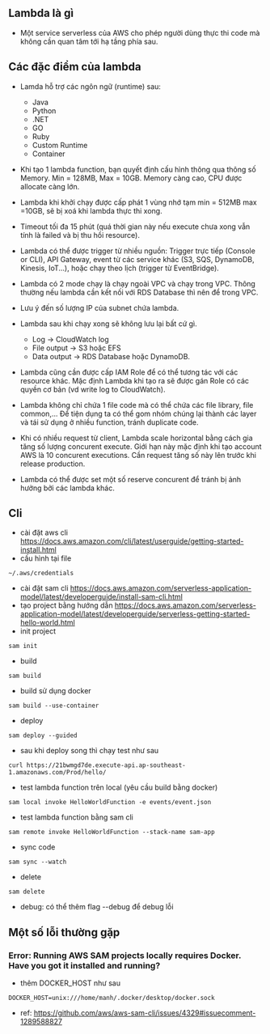 ## Lambda là gì

- Một service serverless của AWS cho phép người dùng thực thi code mà không cần quan tâm tới hạ tầng phía sau.

## Các đặc điểm của lambda

- Lamda hỗ trợ các ngôn ngữ (runtime) sau:

  - Java
  - Python
  - .NET
  - GO
  - Ruby
  - Custom Runtime
  - Container

- Khi tạo 1 lambda function, bạn quyết định cấu hình thông qua thông số Memory. Min = 128MB, Max = 10GB. Memory càng cao, CPU được allocate càng lớn.
- Lambda khi khởi chạy được cấp phát 1 vùng nhớ tạm min = 512MB max =10GB, sẽ bị xoá khi lambda thực thi xong.
- Timeout tối đa 15 phút (quá thời gian này nếu execute chưa xong vẫn tính là failed và bị thu hồi resource).
- Lambda có thể được trigger từ nhiều nguồn: Trigger trực tiếp
  (Console or CLI), API Gateway, event từ các service khác (S3, SQS, DynamoDB, Kinesis, IoT...), hoặc chạy theo lịch (trigger từ EventBridge).
- Lambda có 2 mode chạy là chạy ngoài VPC và chạy trong VPC. Thông thường nếu lambda cần kết nối với RDS Database thì nên để trong VPC.
- Lưu ý đến số lượng IP của subnet chứa lambda.
- Lambda sau khi chạy xong sẽ không lưu lại bất cứ gì.
  - Log -> CloudWatch log
  - File output -> S3 hoặc EFS
  - Data output -> RDS Database hoặc DynamoDB.
- Lambda cũng cần được cấp IAM Role để có thể tương tác với các resource khác. Mặc định Lambda khi tạo ra sẽ được gán Role có các quyền cơ bản (vd write log to CloudWatch).
- Lambda không chỉ chứa 1 file code mà có thể chứa các file library, file common,... Để tiện dụng ta có thể gom nhóm chúng lại thành các
  layer và tái sử dụng ở nhiều function, tránh duplicate code.
- Khi có nhiều request từ client, Lambda scale horizontal bằng cách gia tăng số lượng concurent execute. Giới hạn này mặc định khi tạo account AWS là 10 concurent executions. Cần request tăng số này lên trước khi release production.
- Lambda có thể được set một số reserve concurent để tránh bị ảnh
  hưởng bởi các lambda khác.

## Cli

- cài đặt aws cli https://docs.aws.amazon.com/cli/latest/userguide/getting-started-install.html
- cấu hình tại file

```shell
~/.aws/credentials
```

- cài đặt sam cli https://docs.aws.amazon.com/serverless-application-model/latest/developerguide/install-sam-cli.html
- tạo project bằng hướng dẫn https://docs.aws.amazon.com/serverless-application-model/latest/developerguide/serverless-getting-started-hello-world.html
- init project

```shell
sam init
```

- build

```shell
sam build
```

- build sử dụng docker

```shell
sam build --use-container
```

- deploy

```shell
sam deploy --guided
```

- sau khi deploy song thì chạy test như sau

```shell
curl https://21bwmgd7de.execute-api.ap-southeast-1.amazonaws.com/Prod/hello/
```

- test lambda function trên local (yêu cầu build bằng docker)

```shell
sam local invoke HelloWorldFunction -e events/event.json
```

- test lambda function bằng sam cli

```shell
sam remote invoke HelloWorldFunction --stack-name sam-app
```

- sync code

```shell
sam sync --watch
```

- delete
```shell
sam delete
```

- debug: có thể thêm flag --debug để debug lỗi

## Một số lỗi thường gặp

### Error: Running AWS SAM projects locally requires Docker. Have you got it installed and running?

- thêm DOCKER_HOST như sau
```shell
DOCKER_HOST=unix:///home/manh/.docker/desktop/docker.sock
```
- ref: https://github.com/aws/aws-sam-cli/issues/4329#issuecomment-1289588827